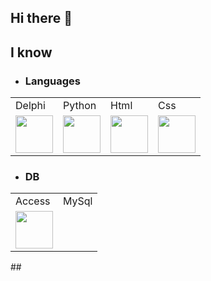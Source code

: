 ## Hi there 👋
<h2> I know </h2>

  - <h3>Languages </h3>
  <table>
  <tr>
    <td>Delphi</td>
    <td>Python</td>
    <td>Html</td>
    <td>Css</td>
  </tr>
  <tr>
    <td><img src="https://github.com/Joshdev837/Icons/blob/main/icons/Languages/delphi-logo-E73609161E-seeklogo.com.png" width="60"</td>
    <td><img src="https://github.com/Joshdev837/Icons/blob/main/icons/Languages/python-logo-only.png" width="60"></td>
    <td><img src="https://github.com/Joshdev837/Icons/blob/main/icons/Languages/html5-logo-EF92D240D7-seeklogo.com.png" width="60"</td>
    <td><img src="https://github.com/Joshdev837/Icons/blob/main/icons/Languages/css-3-logo-AF06D75231-seeklogo.com.png" width="60"></td>
  </tr>
</table>

  - <h3>DB</h3>
  <table>
  <tr>
    <td>Access</td>
    <td>MySql</td>
  </tr>
  <tr>
    <td><img src="https://github.com/Joshdev837/Icons/blob/main/icons/Languages/office-access-logo-F24B3B1BB1-seeklogo.com.png" width="60"></td>
  </tr>
  </table>
##


